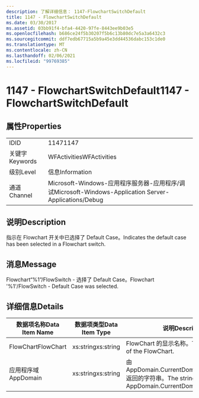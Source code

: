 ```yaml
---
description: 了解详细信息： 1147-FlowchartSwitchDefault
title: 1147 - FlowchartSwitchDefault
ms.date: 03/30/2017
ms.assetid: 03bb91f4-bfa4-4420-97fe-8443ee9b03e5
ms.openlocfilehash: b686ce24f5b30207f5b6c13b80dc7e5a3a6432c3
ms.sourcegitcommit: ddf7edb67715a5b9a45e3dd44536dabc153c1de0
ms.translationtype: MT
ms.contentlocale: zh-CN
ms.lasthandoff: 02/06/2021
ms.locfileid: "99769385"
---
```

# <a name="1147---flowchartswitchdefault"></a><span data-ttu-id="0ff6b-103">1147 - FlowchartSwitchDefault</span><span class="sxs-lookup"><span data-stu-id="0ff6b-103">1147 - FlowchartSwitchDefault</span></span>

## <a name="properties"></a><span data-ttu-id="0ff6b-104">属性</span><span class="sxs-lookup"><span data-stu-id="0ff6b-104">Properties</span></span>  
  
|||  
|-|-|  
|<span data-ttu-id="0ff6b-105">ID</span><span class="sxs-lookup"><span data-stu-id="0ff6b-105">ID</span></span>|<span data-ttu-id="0ff6b-106">1147</span><span class="sxs-lookup"><span data-stu-id="0ff6b-106">1147</span></span>|  
|<span data-ttu-id="0ff6b-107">关键字</span><span class="sxs-lookup"><span data-stu-id="0ff6b-107">Keywords</span></span>|<span data-ttu-id="0ff6b-108">WFActivities</span><span class="sxs-lookup"><span data-stu-id="0ff6b-108">WFActivities</span></span>|  
|<span data-ttu-id="0ff6b-109">级别</span><span class="sxs-lookup"><span data-stu-id="0ff6b-109">Level</span></span>|<span data-ttu-id="0ff6b-110">信息</span><span class="sxs-lookup"><span data-stu-id="0ff6b-110">Information</span></span>|  
|<span data-ttu-id="0ff6b-111">通道</span><span class="sxs-lookup"><span data-stu-id="0ff6b-111">Channel</span></span>|<span data-ttu-id="0ff6b-112">Microsoft-Windows-应用程序服务器-应用程序/调试</span><span class="sxs-lookup"><span data-stu-id="0ff6b-112">Microsoft-Windows-Application Server-Applications/Debug</span></span>|  
  
## <a name="description"></a><span data-ttu-id="0ff6b-113">说明</span><span class="sxs-lookup"><span data-stu-id="0ff6b-113">Description</span></span>  

 <span data-ttu-id="0ff6b-114">指示在 Flowchart 开关中已选择了 Default Case。</span><span class="sxs-lookup"><span data-stu-id="0ff6b-114">Indicates the default case has been selected in a Flowchart switch.</span></span>  
  
## <a name="message"></a><span data-ttu-id="0ff6b-115">消息</span><span class="sxs-lookup"><span data-stu-id="0ff6b-115">Message</span></span>  

 <span data-ttu-id="0ff6b-116">Flowchart“%1”/FlowSwitch - 选择了 Default Case。</span><span class="sxs-lookup"><span data-stu-id="0ff6b-116">Flowchart '%1'/FlowSwitch - Default Case was selected.</span></span>  
  
## <a name="details"></a><span data-ttu-id="0ff6b-117">详细信息</span><span class="sxs-lookup"><span data-stu-id="0ff6b-117">Details</span></span>  
  
|<span data-ttu-id="0ff6b-118">数据项名称</span><span class="sxs-lookup"><span data-stu-id="0ff6b-118">Data Item Name</span></span>|<span data-ttu-id="0ff6b-119">数据项类型</span><span class="sxs-lookup"><span data-stu-id="0ff6b-119">Data Item Type</span></span>|<span data-ttu-id="0ff6b-120">说明</span><span class="sxs-lookup"><span data-stu-id="0ff6b-120">Description</span></span>|  
|--------------------|--------------------|-----------------|  
|<span data-ttu-id="0ff6b-121">FlowChart</span><span class="sxs-lookup"><span data-stu-id="0ff6b-121">FlowChart</span></span>|<span data-ttu-id="0ff6b-122">xs:string</span><span class="sxs-lookup"><span data-stu-id="0ff6b-122">xs:string</span></span>|<span data-ttu-id="0ff6b-123">FlowChart 的显示名称。</span><span class="sxs-lookup"><span data-stu-id="0ff6b-123">The display name of the FlowChart.</span></span>|  
|<span data-ttu-id="0ff6b-124">应用程序域</span><span class="sxs-lookup"><span data-stu-id="0ff6b-124">AppDomain</span></span>|<span data-ttu-id="0ff6b-125">xs:string</span><span class="sxs-lookup"><span data-stu-id="0ff6b-125">xs:string</span></span>|<span data-ttu-id="0ff6b-126">由 AppDomain.CurrentDomain.FriendlyName 返回的字符串。</span><span class="sxs-lookup"><span data-stu-id="0ff6b-126">The string returned by AppDomain.CurrentDomain.FriendlyName.</span></span>|
